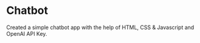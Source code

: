 # Chatbot
Created a simple chatbot app with the help of HTML, CSS &amp; Javascript and OpenAI API Key.
